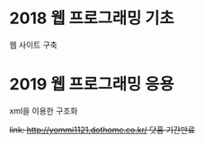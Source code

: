 # 2018 웹 프로그래밍 기초
웹 사이트 구축

# 2019 웹 프로그래밍 응용 
xml을 이용한 구조화

~~link: http://yommi1121.dothome.co.kr/ 닷홈 기간만료~~
